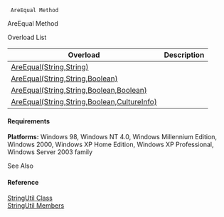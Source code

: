 ﻿     AreEqual Method                                                   

AreEqual Method

Overload List

| Overload | Description |
| --- | --- |
| [AreEqual(String,String)](FChoice.Common~FChoice.Common.StringUtil~AreEqual(String,String).md) |   |
| [AreEqual(String,String,Boolean)](FChoice.Common~FChoice.Common.StringUtil~AreEqual(String,String,Boolean).md) |   |
| [AreEqual(String,String,Boolean,Boolean)](FChoice.Common~FChoice.Common.StringUtil~AreEqual(String,String,Boolean,Boolean).md) |   |
| [AreEqual(String,String,Boolean,CultureInfo)](FChoice.Common~FChoice.Common.StringUtil~AreEqual(String,String,Boolean,CultureInfo).md) |   |

#### Requirements

**Platforms:** Windows 98, Windows NT 4.0, Windows Millennium Edition, Windows 2000, Windows XP Home Edition, Windows XP Professional, Windows Server 2003 family

See Also

#### Reference

[StringUtil Class](FChoice.Common~FChoice.Common.StringUtil.md)  
[StringUtil Members](FChoice.Common~FChoice.Common.StringUtil_members.md)